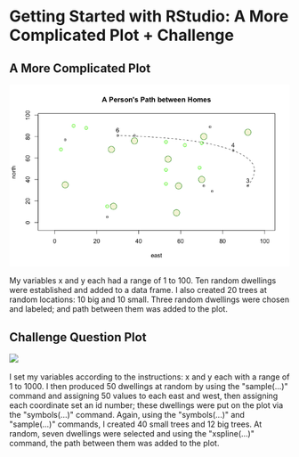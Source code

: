 # Getting Started with RStudio: A More Complicated Plot + Challenge

## A More Complicated Plot

![](path_btw_homes.png)

My variables x and y each had a range of 1 to 100. Ten random dwellings were established and added to a data frame. I also created 20 trees at random locations: 10 big and 10 small. Three random dwellings were chosen and labeled; and path between them was added to the plot.


## Challenge Question Plot

![](challenge_question_plot_W1.png)

I set my variables according to the instructions: x and y each with a range of 1 to 1000. I then produced 50 dwellings at random by using the "sample(...)" command and assigning 50 values to each east and west, then assigning each coordinate set an id number; these dwellings were put on the plot via the "symbols(...)" command. Again, using the "symbols(...)" and "sample(...)" commands, I created 40 small trees and 12 big trees. At random, seven dwellings were selected and using the "xspline(...)" command, the path between them was added to the plot.
